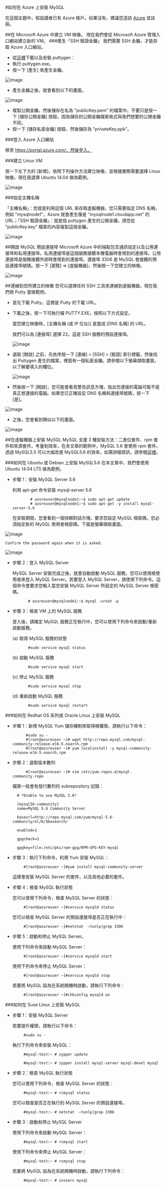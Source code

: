 <properties
	pageTitle="如何在 Azure 上安裝 MySQL"
	description="了解如何在 Azure 中的 Linux 虛擬機器 (VM) 上安裝 MySQL 堆疊。您可以在 Ubuntu 或 CentOS 上進行安裝。"
	services="virtual-machines"
	documentationCenter=""
	authors="SuperScottz"
	manager="timlt"
	editor=""/>

<tags
	ms.service="virtual-machines"
	ms.workload="infrastructure-services"
	ms.tgt_pltfrm="vm-linux"
	ms.devlang="na"
	ms.topic="article"
	ms.date="03/12/2015"
	ms.author="mingzhan"/>


#如何在 Azure 上安裝 MySQL


在這個主題中，假設讀者已有 Azure 帳戶。如果沒有，建議您造訪 [Azure](http://azure.microsoft.com) 並註冊。



##在 Microsoft Azure 中建立 VM 映像。
現在我們會從 Microsoft Azure 管理入口網站建立新的 VM。
###產生「SSH 驗證金鑰」
我們需要 SSH 金鑰，才能存取 Azure 入口網站。


- 從[這裡](http://www.chiark.greenend.org.uk/~sgtatham/putty/download.html)下載以及安裝 puttygen： 
- 執行 puttygen.exe。
- 按一下 [產生] 來產生金鑰。


 ![image](./media/virtual-machines-linux-install-mysql/virtual-machines-linux-install-mysql-p01.png)
 
- 產生金鑰之後，就會看到以下的畫面。 
 
 ![image](./media/virtual-machines-linux-install-mysql/virtual-machines-linux-install-mysql-p02.png)

- 複製公開金鑰，然後儲存在名為 "publicKey.pem" 的檔案中。不要只是按一下 [儲存公開金鑰] 按鈕，因為儲存的公開金鑰檔案格式與我們想要的公開金鑰不同。
- 按一下 [儲存私密金鑰] 按鈕，然後儲存為 "privateKey.ppk"。 

###登入 Azure 入口網站

移至 https://portal.azure.com/，然後登入。

###建立 Linux VM

按一下左下方的 [新增]，依照下列操作方法建立映像，並根據實際需要選擇 Linux 映像。現在我選擇 Ubuntu 14.04 做為範例。

  ![image](./media/virtual-machines-linux-install-mysql/virtual-machines-linux-install-mysql-p03.png)

###設定主機名稱

「主機名稱」：您就是利用這個 URL 來存取虛擬機器。您只需要指定 DNS 名稱，例如 "mysqlnode1"，Azure 就會產生像是 "mysqlnode1.cloudapp.net" 的 URL；「SSH 驗證金鑰」：就是指 puttygen 產生的公開金鑰，請您從 "publicKey.key" 檔案的內容複製這個金鑰。

  ![image](./media/virtual-machines-linux-install-mysql/virtual-machines-linux-install-mysql-p04.png)
  

##開啟 MySQL 預設連接埠
Microsoft Azure 中的端點包含通訊協定以及公用連接埠和私用連接埠。私用連接埠是這個服務接聽本機電腦時會用到的連接埠。公用連接埠是服務接聽外部時會用到的連接埠。連接埠 3306 是 MySQL 會接聽的預設連接埠號碼。按一下 [瀏覽] ⇒ [虛擬機器]，然後按一下您建立的映像。
 
   ![image](./media/virtual-machines-linux-install-mysql/virtual-machines-linux-install-mysql-p05.png)


##連線到您所建立的映像
您可以選擇任何 SSH 工具來連線到虛擬機器。現在我們用 Putty 當做範例。
 

- 首先下載 Putty，這裡是 Putty 的下載 URL。
- 下載之後，按一下可執行檔 PUTTY.EXE。按照以下方式設定。


     當您建立映像時，[主機名稱 (或 IP 位址)] 是當成 [DNS 名稱] 的 URL。
     
     我們可以為 [連接埠] 選擇 22。這是 SSH 服務的預設連接埠。

   ![image](./media/virtual-machines-linux-install-mysql/virtual-machines-linux-install-mysql-p06.png)
 
- 選取 [開啟] 之前，先依序按一下 [連線] > [SSH] > [驗證] 索引標籤，然後找出 Puttygen 產生的檔案，裡面有一個私密金鑰。請參閱以下螢幕擷取畫面，以了解要填入的欄位。

   ![image](./media/virtual-machines-linux-install-mysql/virtual-machines-linux-install-mysql-p07.png)
 
- 然後按一下 [開啟]，您可能會看見警告訊息方塊，指出您連接的電腦可能不是真正想連接的電腦。如果您已正確設定 DNS 名稱和連接埠號碼，按一下 [是]。
  
 ![image](./media/virtual-machines-linux-install-mysql/virtual-machines-linux-install-mysql-p08.png)

- 之後，您會看到類似以下的畫面。 
 
 ![image](./media/virtual-machines-linux-install-mysql/virtual-machines-linux-install-mysql-p09.png)


##在虛擬機器上安裝 MySQL
MySQL 支援 3 種安裝方法：二進位套件、rpm 套件和來源套件。考量到效率，在本文章的範例中，MySQL 5.6 會使用 rpm 套件。透過 MySQL5.5 可以大幅改進 MySQL5.6 的效率。如需詳細資訊，請參閱[這裡](http://www.mysqlperformanceblog.com/2013/02/18/is-mysql-5-6-slower-than-mysql-5-5/)。


###如何在 Ubuntu 或 Debian 上安裝 MySQL5.6
在本文章中，我們會使用 Ubuntu 14.04 LTS 做為範例。

- 步驟 1：安裝 MySQL Server 5.6

    利用 apt-get 命令安裝 mysql-server 5.6

              # azureuser@mysqlnode1:~$ sudo apt-get update
              # azureuser@mysqlnode1:~$ sudo apt-get -y install mysql-server-5.6

    在安裝期間，您會看到一個快顯對話方塊，要求您設定 MySQL 根密碼。您必須指定新的 MySQL 使用者根密碼。下面是螢幕擷取畫面。

 ![image](./media/virtual-machines-linux-install-mysql/virtual-machines-linux-install-mysql-p10.png)

    Confirm the password again when it is asked.

 ![image](./media/virtual-machines-linux-install-mysql/virtual-machines-linux-install-mysql-p11.png)
 
- 步驟 2：登入 MySQL Server

    MySQL Server 安裝完成之後，就會自動啟動 MySQL 服務。您可以使用根使用者來登入 MySQL Server。若要登入 MySQL Server，請使用下列命令。這個命令會要求您輸入當您安裝 MySQL Server 所設定的 MySQL Server 根密碼。

             # azureuser@mysqlnode1:~$ mysql -uroot -p

- 步驟 3：檢查 VM 上的 MySQL 服務
    
    登入後，請確定 MySQL 服務正在執行中，您可以使用下列命令來啟動/重新啟動服務。

    (a) 取得 MySQL 服務的狀態

             #sudo service mysql status

    (b) 啟動 MySQL 服務

             #sudo service mysql start

    (c) 停止 MySQL 服務

             #sudo service mysql stop

    (d) 重新啟動 MySQL 服務

             #sudo service mysql restart


###如何在 Redhat OS 系列或 Oracle Linux 上安裝 MySQL
- 步驟 1：新增 MySQL Yum 儲存機制來取得根權限，請執行以下命令： 

            #sudo su -
            #[root@azureuser ~]# wget http://repo.mysql.com/mysql-community-release-el6-5.noarch.rpm 
            #[root@azureuser ~]# yum localinstall -y mysql-community-release-el6-5.noarch.rpm 

- 步驟 2：選取版本數列
 
            #[root@azureuser ~]# vim /etc/yum.repos.d/mysql-community.repo

    檔案一般會有發行數列的 subrepository 記錄：

        # *Enable to use MySQL 5.6*

        [mysql56-community]
        name=MySQL 5.6 Community Server

        baseurl=http://repo.mysql.com/yum/mysql-5.6-community/el/6/$basearch/

        enabled=1

        gpgcheck=1

        gpgkey=file:/etc/pki/rpm-gpg/RPM-GPG-KEY-mysql

- 步驟 3：執行下列命令，利用 Yum 安裝 MySQL：

           #[root@azureuser ~]#yum install mysql-community-server 

    這樣會安裝 MySQL Server 的套件，以及其他必要的套件。

- 步驟 4：檢查 MySQL 執行狀態

    您可以使用下列命令，檢查 MySQL Server 的狀態：
   
           #[root@azureuser ~]#service mysqld status

    您可以檢查 MySQL Server 的預設連接埠是否正在執行中：

           #[root@azureuser ~]#netstat  –tunlp|grep 3306

- 步驟 5：啟動和停止 MySQL Server。

    使用下列命令來啟動 MySQL Server：

           #[root@azureuser ~]#service mysqld start

    使用下列命令來停止 MySQL Server：

           #[root@azureuser ~]#service mysqld stop

    若要將 MySQL 設為在系統開機時啟動，請執行下列命令：

           #[root@azureuser ~]#chkconfig mysqld on


###如何在 Suse Linux 上安裝 MySQL

- 步驟 1：安裝 MySQL Server

    若要提升權限，請執行以下命令：

           #sudo su -

    執行下列命令來安裝 MySQL：

           #mysql-test:~ # zypper update

           #mysql-test:~ # zypper install mysql-server mysql-devel mysql

- 步驟 2：檢查 MySQL 執行狀態

    您可以使用下列命令，檢查 MySQL Server 的狀態：

           #mysql-test:~ # rcmysql status

    您可以檢查是否正在執行的 MySQL Server 的預設連接埠。

           #mysql-test:~ # netstat  –tunlp|grep 3306

- 步驟 3：啟動和停止 MySQL Server

    使用下列命令來啟動 MySQL Server：

           #mysql-test:~ # rcmysql start

    使用下列命令來停止 MySQL Server：

           #mysql-test:~ # rcmysql stop

    若要將 MySQL 設為在系統開機時啟動，請執行下列命令：

           #mysql-test:~ # insserv mysql
 

<!---HONumber=July15_HO2-->